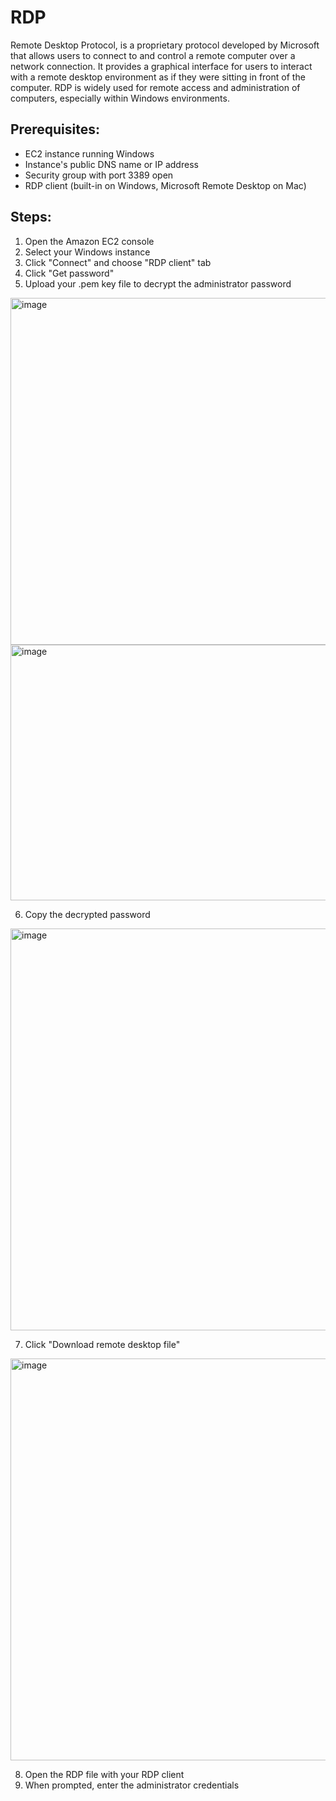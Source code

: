# RDP

Remote Desktop Protocol, is a proprietary protocol developed by Microsoft that allows users to connect to and control a remote computer over a network connection. It provides a graphical interface for users to interact with a remote desktop environment as if they were sitting in front of the computer. RDP is widely used for remote access and administration of computers, especially within Windows environments. 

## Prerequisites:

* EC2 instance running Windows
* Instance's public DNS name or IP address
* Security group with port 3389 open
* RDP client (built-in on Windows, Microsoft Remote Desktop on Mac)
  
## Steps:

1. Open the Amazon EC2 console
2. Select your Windows instance
3. Click "Connect" and choose "RDP client" tab
4. Click "Get password"
5. Upload your .pem key file to decrypt the administrator password

<img width="1363" height="555" alt="image" src="https://github.com/user-attachments/assets/8407eb2d-df7c-4429-bc97-d91095a28157" />

<img width="1339" height="409" alt="image" src="https://github.com/user-attachments/assets/562fd973-bc5d-4862-a9ba-2be7b46c9692" />

6. Copy the decrypted password

<img width="1358" height="643" alt="image" src="https://github.com/user-attachments/assets/cbd9b1ce-4902-4be1-b268-86b9f933c71d" />

7. Click "Download remote desktop file"

<img width="1365" height="643" alt="image" src="https://github.com/user-attachments/assets/b62345d0-14b8-4dd5-90cf-bb15d409ed82" />

8. Open the RDP file with your RDP client
9. When prompted, enter the administrator credentials

